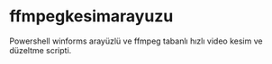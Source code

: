 # ffmpegkesimarayuzu
Powershell winforms arayüzlü ve ffmpeg tabanlı hızlı video kesim ve düzeltme scripti.
